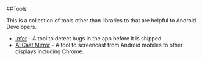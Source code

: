 ##Tools

This is a collection of tools other than libraries to that are helpful to Android Developers.

* [Infer](http://fbinfer.com/) - A tool to detect bugs in the app before it is shipped.
* [AllCast Mirror]() - A tool to screencast from Android mobiles to other displays including Chrome.
